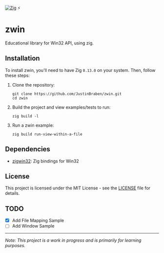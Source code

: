 [![Zig](https://img.shields.io/badge/-Zig-F7A41D?style=flat&logo=zig&logoColor=white)](https://ziglang.org/) ⚡

# zwin
Educational library for Win32 API, using zig. 

## Installation

To install zwin, you'll need to have Zig `0.13.0` on your system. Then, follow these steps:

1. Clone the repository:
   ```
   git clone https://github.com/JustinBraben/zwin.git
   cd zwin
   ```

2. Build the project and view examples/tests to run:
   ```
   zig build -l
   ```

3. Run a zwin example:
   ```
   zig build run-view-within-a-file
   ```

## Dependencies

- [zigwin32](https://github.com/marlersoft/zigwin32): Zig bindings for Win32

## License

This project is licensed under the MIT License - see the [LICENSE](LICENSE) file for details.

## TODO

- [x] Add File Mapping Sample
- [ ] Add Window Sample

---

*Note: This project is a work in progress and is primarily for learning purposes.*